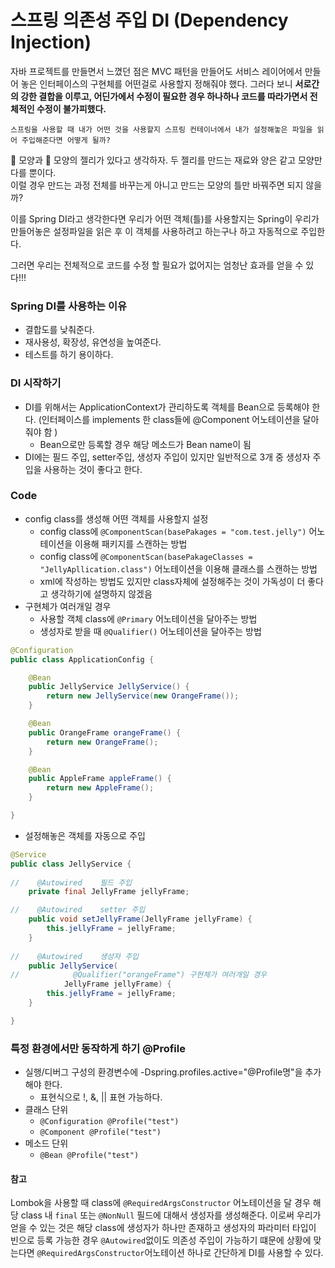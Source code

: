 # 스프링 의존성 주입 DI (Dependency Injection)

 자바 프로젝트를 만들면서 느꼈던 점은 MVC 패턴을 만들어도 서비스 레이어에서 만들어 놓은 인터페이스의 구현체를 어떤걸로 사용할지 정해줘야 했다.
그러다 보니 **서로간의 강한 결합을 이루고, 어딘가에서 수정이 필요한 경우 하나하나 코드를 따라가면서 전체적인 수정이 불가피했다.**

    스프링을 사용할 때 내가 어떤 것을 사용할지 스프링 컨테이너에서 내가 설정해놓은 파일을 읽어 주입해준다면 어떻게 될까?
    
🍊 모양과 🍎 모양의 젤리가 있다고 생각하자. 두 젤리를 만드는 재료와 양은 같고 모양만 다를 뿐이다.<br>
이럴 경우 만드는 과정 전체를 바꾸는게 아니고 만드는 모양의 틀만 바꿔주면 되지 않을까? 

이를 Spring DI라고 생각한다면 우리가 어떤 객체(틀)를 사용할지는 Spring이 우리가 만들어놓은 설정파일을 읽은 후 이 객체를 사용하려고 하는구나 하고 자동적으로 주입한다. 

그러면 우리는 전체적으로 코드를 수정 할 필요가 없어지는 엄청난 효과를 얻을 수 있다!!!

### Spring DI를 사용하는 이유

- 결합도를 낮춰준다.
- 재사용성, 확장성, 유연성을 높여준다.
- 테스트를 하기 용이하다.

### DI 시작하기

- DI를 위해서는 ApplicationContext가 관리하도록 객체를 Bean으로 등록해야 한다. (인터페이스를 implements 한 class들에 @Component 어노테이션을 달아줘야 함 )
  - Bean으로만 등록할 경우 해당 메소드가 Bean name이 됨 
- DI에는 필드 주입, setter주입, 생성자 주입이 있지만 일반적으로 3개 중 생성자 주입을 사용하는 것이 좋다고 한다.

### Code

- config class를 생성해 어떤 객체를 사용할지 설정
  - config class에 `@ComponentScan(basePakages = "com.test.jelly")` 어노테이션을 이용해 패키지를 스캔하는 방법
  - config class에 `@ComponentScan(basePakageClasses = "JellyApllication.class")` 어노테이션을 이용해 클래스를 스캔하는 방법
  - xml에 작성하는 방법도 있지만 class자체에 설정해주는 것이 가독성이 더 좋다고 생각하기에 설명하지 않겠음
- 구현체가 여러개일 경우
  - 사용할 객체 class에 `@Primary` 어노테이션을 달아주는 방법
  - 생성자로 받을 때 `@Qualifier()` 어노테이션을 달아주는 방법  

```java
@Configuration
public class ApplicationConfig {

    @Bean
    public JellyService JellyService() {
        return new JellyService(new OrangeFrame());
    }

    @Bean
    public OrangeFrame orangeFrame() {
        return new OrangeFrame();
    }

    @Bean
    public AppleFrame appleFrame() {
        return new AppleFrame();
    }

}
```

- 설정해놓은 객체를 자동으로 주입

```java
@Service
public class JellyService {
    
//    @Autowired    필드 주입
    private final JellyFrame jellyFrame;

//    @Autowired    setter 주입
    public void setJellyFrame(JellyFrame jellyFrame) {
        this.jellyFrame = jellyFrame;
    }
    
//    @Autowired    생성자 주입
    public JellyService(
//            @Qualifier("orangeFrame") 구현체가 여러개일 경우
            JellyFrame jellyFrame) {
        this.jellyFrame = jellyFrame;
    }

}
```

### 특정 환경에서만 동작하게 하기 @Profile

- 실행/디버그 구성의 환경변수에 -Dspring.profiles.active="@Profile명"을 추가해야 한다.
  - 표현식으로 !, &, || 표현 가능하다. 
- 클래스 단위
  - `
    @Configuration
    @Profile("test")
    `
  - `
    @Component
    @Profile("test")
    `
- 메소드 단위
  - `
    @Bean
    @Profile("test")
    `

#### 참고
Lombok을 사용할 때 class에 `@RequiredArgsConstructor` 어노테이션을 달 경우 해당 class 내 `final` 또는 `@NonNull` 필드에 대해서 생성자를 생성해준다.
이로써 우리가 얻을 수 있는 것은 해당 class에 생성자가 하나만 존재하고 생성자의 파라미터 타입이 빈으로 등록 가능한 경우 `@Autowired`없이도 의존성 주입이 가능하기 떄문에 상황에 맞는다면
`@RequiredArgsConstructor`어노테이션 하나로 간단하게 DI를 사용할 수 있다.
